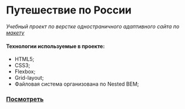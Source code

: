 # **Путешествие по России**

_Учебный проект по верстке одностраничного адаптивного сайта по [макету](https://www.figma.com/file/5S2WSbEFL6awjVWJ0NWL8Q/Sprint-3_-Russia-_-desktop-mobile?node-id=28503%3A0)_

#### Технологии используемые в проекте:

- HTML5;
- CSS3;
- Flexbox;
- Grid-layout;
- Файловая система организована по Nested BEM;

### [Посмотреть](https://dbublikov.github.io/russian-travel/)
